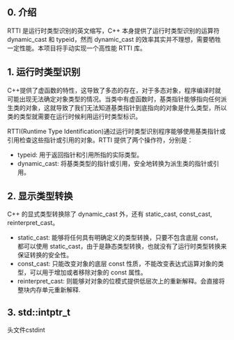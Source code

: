 ## 0. 介绍
RTTI 是运行时类型识别的英文缩写，C++ 本身提供了运行时类型识别的运算符 dynamic_cast 和 typeid，然而 dynamic_cast 的效率其实并不理想，需要牺牲一定性能。本项目将手动实现一个高性能 RTTI 库。

## 1. 运行时类型识别

C++提供了虚函数的特性，这导致了多态的存在，对于多态对象，程序编译时就可能出现无法确定对象类型的情况。当类中有虚函数时，基类指针能够指向任何派生类的对象，这就导致了我们无法知道基类指针到底指向的对象是什么类型，所以类的类型就需要在运行时候利用运行时类型标识。

RTTI(Runtime Type Identification)通过运行时类型识别程序能够使用基类指针或引用检查这些指针或引用的对象。RTTI 提供了两个操作符，分别是：
* typeid: 用于返回指针和引用所指的实际类型。
* dynamic_cast: 将基类类型的指针或引用，安全地转换为派生类的指针或引用。



## 2. 显示类型转换

C++ 的显式类型转换除了 dynamic_cast 外，还有 static_cast, const_cast, reinterpret_cast。
* static_cast: 能够将任何具有明确定义的类型转换，只要不包含底层 const，都可以使用 static_cast，由于是静态类型转换，也就没有了运行时类型转换来保证转换的安全性。
* const_cast: 只能改变对象的底层 const 性质，不能改变表达式运算对象的类型，可以用于增加或者移除对象的 const 属性。
* reinterpret_cast: 则能够对对象的位模式提供低层次上的重新解释。会直接将整块内存单元重新解释.


## 3. std::intptr_t
头文件cstdint
